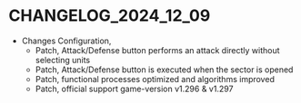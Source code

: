 ﻿# CHANGELOG_2024_12_09

+ Changes Configuration,
  - Patch, Attack/Defense button performs an attack directly without selecting units
  - Patch, Attack/Defense button is executed when the sector is opened
  - Patch, functional processes optimized and algorithms improved
  - Patch, official support game-version v1.296 & v1.297
